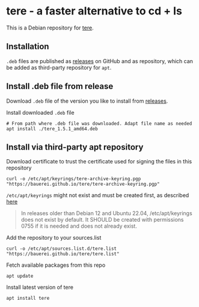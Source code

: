# tere - a faster alternative to cd + ls

This is a Debian repository for [tere](https://github.com/mgunyho/tere).

## Installation

`.deb` files are published as [releases](https://github.com/bauerei/tere/releases) on GitHub and as repository, which can be added as third-party repository for `apt`.

## Install .deb file from release

Download `.deb` file of the version you like to install from [releases](https://github.com/bauerei/tere/releases).

Install downloaded `.deb` file

```shell
# From path where .deb file was downloaded. Adapt file name as needed
apt install ./tere_1.5.1_amd64.deb
```

## Install via third-party apt repository

Download certificate to trust the certificate used for signing the files in this repository

```shell
curl -o /etc/apt/keyrings/tere-archive-keyring.pgp "https://bauerei.github.io/tere/tere-archive-keyring.pgp"
```

`/etc/apt/keyrings` might not exist and must be created first, as described [here](https://wiki.debian.org/DebianRepository/UseThirdParty#OpenPGP_certificate_distribution)

> In releases older than Debian 12 and Ubuntu 22.04, /etc/apt/keyrings does not exist by default. It SHOULD be created with permissions 0755 if it is needed and does not already exist.

Add the repository to your sources.list 

```shell
curl -o /etc/apt/sources.list.d/tere.list "https://bauerei.github.io/tere/tere.list"
```

Fetch available packages from this repo

```shell
apt update
```

Install latest version of tere

```shell
apt install tere
```
